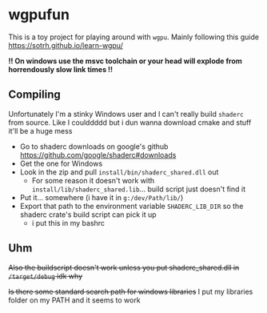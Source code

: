 wgpufun
=======

This is a toy project for playing around with `wgpu`. Mainly following this guide https://sotrh.github.io/learn-wgpu/

**!! On windows use the msvc toolchain or your head will explode from horrendously slow link times !!**

## Compiling

Unfortunately I'm a stinky Windows user and I can't really build `shaderc` from source. Like I coulddddd but i dun wanna download cmake and stuff it'll be a huge mess

* Go to shaderc downloads on google's github https://github.com/google/shaderc#downloads
* Get the one for Windows
* Look in the zip and pull `install/bin/shaderc_shared.dll` out
	* For some reason it doesn't work with `install/lib/shaderc_shared.lib`... build script just doesn't find it
* Put it... somewhere (i have it in `g:/dev/Path/lib/`)
* Export that path to the environment variable `SHADERC_LIB_DIR` so the shaderc crate's build script can pick it up
	* i put this in my bashrc

## Uhm

~~Also the buildscript doesn't work unless you put shaderc_shared.dll in `/target/debug` idk why~~

~~Is there some standard search path for windows libraries~~ I put my libraries folder on my PATH and it seems to work